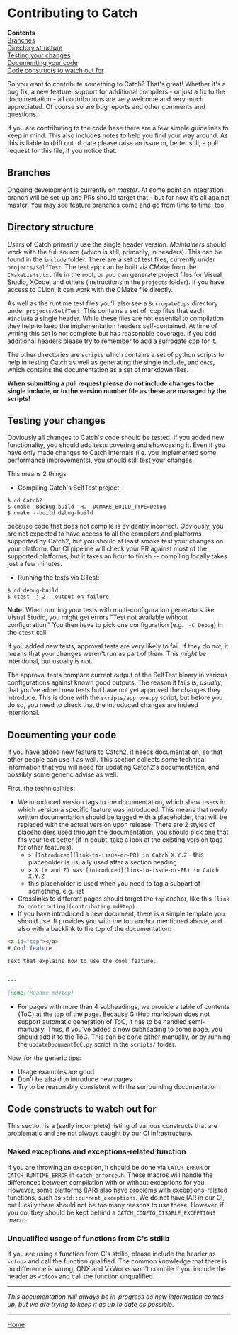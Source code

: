 <a id="top"></a>
# Contributing to Catch

**Contents**<br>
[Branches](#branches)<br>
[Directory structure](#directory-structure)<br>
[Testing your changes](#testing-your-changes)<br>
[Documenting your code](#documenting-your-code)<br>
[Code constructs to watch out for](#code-constructs-to-watch-out-for)<br>

So you want to contribute something to Catch? That's great! Whether it's a bug fix, a new feature, support for
additional compilers - or just a fix to the documentation - all contributions are very welcome and very much appreciated.
Of course so are bug reports and other comments and questions.

If you are contributing to the code base there are a few simple guidelines to keep in mind. This also includes notes to
help you find your way around. As this is liable to drift out of date please raise an issue or, better still, a pull
request for this file, if you notice that.

## Branches

Ongoing development is currently on _master_. At some point an integration branch will be set-up and PRs should target
 that - but for now it's all against master. You may see feature branches come and go from time to time, too.

## Directory structure

_Users_ of Catch primarily use the single header version. _Maintainers_ should work with the full source (which is still,
primarily, in headers). This can be found in the `include` folder. There are a set of test files, currently under
`projects/SelfTest`. The test app can be built via CMake from the `CMakeLists.txt` file in the root, or you can generate
project files for Visual Studio, XCode, and others (instructions in the `projects` folder). If you have access to CLion,
it can work with the CMake file directly.

As well as the runtime test files you'll also see a `SurrogateCpps` directory under `projects/SelfTest`.
This contains a set of .cpp files that each `#include` a single header.
While these files are not essential to compilation they help to keep the implementation headers self-contained.
At time of writing this set is not complete but has reasonable coverage.
If you add additional headers please try to remember to add a surrogate cpp for it.

The other directories are `scripts` which contains a set of python scripts to help in testing Catch as well as
generating the single include, and `docs`, which contains the documentation as a set of markdown files.

__When submitting a pull request please do not include changes to the single include, or to the version number file
as these are managed by the scripts!__


## Testing your changes

Obviously all changes to Catch's code should be tested. If you added new
functionality, you should add tests covering and showcasing it. Even if you have
only made changes to Catch internals (i.e. you implemented some performance
improvements), you should still test your changes.

This means 2 things

* Compiling Catch's SelfTest project:
```
$ cd Catch2
$ cmake -Bdebug-build -H. -DCMAKE_BUILD_TYPE=Debug
$ cmake --build debug-build
```
because code that does not compile is evidently incorrect. Obviously,
you are not expected to have access to all the compilers and platforms
supported by Catch2, but you should at least smoke test your changes
on your platform. Our CI pipeline will check your PR against most of
the supported platforms, but it takes an hour to finish -- compiling
locally takes just a few minutes.


* Running the tests via CTest:
```
$ cd debug-build
$ ctest -j 2 --output-on-failure
```
__Note:__ When running your tests with multi-configuration generators like
Visual Studio, you might get errors "Test not available without configuration."
You then have to pick one configuration (e.g. ` -C Debug`) in the `ctest` call.

If you added new tests, approval tests are very likely to fail. If they
do not, it means that your changes weren't run as part of them. This
_might_ be intentional, but usually is not.

The approval tests compare current output of the SelfTest binary in various
configurations against known good outputs. The reason it fails is,
_usually_, that you've added new tests but have not yet approved the changes
they introduce. This is done with the `scripts/approve.py` script, but
before you do so, you need to check that the introduced changes are indeed
intentional.


## Documenting your code

If you have added new feature to Catch2, it needs documentation, so that
other people can use it as well. This section collects some technical
information that you will need for updating Catch2's documentation, and
possibly some generic advise as well.

First, the technicalities:

* We introduced version tags to the documentation, which show users in
which version a specific feature was introduced. This means that newly
written documentation should be tagged with a placeholder, that will
be replaced with the actual version upon release. There are 2 styles
of placeholders used through the documentation, you should pick one that
fits your text better (if in doubt, take a look at the existing version
tags for other features).
  * `> [Introduced](link-to-issue-or-PR) in Catch X.Y.Z` - this
  placeholder is usually used after a section heading
  * `> X (Y and Z) was [introduced](link-to-issue-or-PR) in Catch X.Y.Z`
  - this placeholder is used when you need to tag a subpart of something,
  e.g. list
* Crosslinks to different pages should target the `top` anchor, like this
`[link to contributing](contributing.md#top)`.
* If you have introduced a new document, there is a simple template you
should use. It provides you with the top anchor mentioned above, and also
with a backlink to the top of the documentation:
```markdown
<a id="top"></a>
# Cool feature

Text that explains how to use the cool feature.


---

[Home](Readme.md#top)
```
* For pages with more than 4 subheadings, we provide a table of contents
(ToC) at the top of the page. Because GitHub markdown does not support
automatic generation of ToC, it has to be handled semi-manually. Thus,
if you've added a new subheading to some page, you should add it to the
ToC. This can be done either manually, or by running the
`updateDocumentToC.py` script in the `scripts/` folder.


Now, for the generic tips:
  * Usage examples are good
  * Don't be afraid to introduce new pages
  * Try to be reasonably consistent with the surrounding documentation




## Code constructs to watch out for

This section is a (sadly incomplete) listing of various constructs that
are problematic and are not always caught by our CI infrastructure.

### Naked exceptions and exceptions-related function

If you are throwing an exception, it should be done via `CATCH_ERROR`
or `CATCH_RUNTIME_ERROR` in `catch_enforce.h`. These macros will handle
the differences between compilation with or without exceptions for you.
However, some platforms (IAR) also have problems with exceptions-related
functions, such as `std::current_exceptions`. We do not have IAR in our
CI, but luckily there should not be too many reasons to use these.
However, if you do, they should be kept behind a
`CATCH_CONFIG_DISABLE_EXCEPTIONS` macro.

### Unqualified usage of functions from C's stdlib

If you are using a function from C's stdlib, please include the header
as `<cfoo>` and call the function qualified. The common knowledge that
there is no difference is wrong, QNX and VxWorks won't compile if you
include the header as `<cfoo>` and call the function unqualified.


----

_This documentation will always be in-progress as new information comes
up, but we are trying to keep it as up to date as possible._

---

[Home](Readme.md#top)
